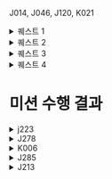 J014, J046, J120, K021

<details>
<summary>퀘스트 1</summary>
   
# 하루 미션: 육각형 성장 퀘스트 - 하루 핵심 역량 집중 + 성장 확인

## 분석

- 개발자로 성장하기 위해서는 다양한 역량(Time Management, CS Knowledge, Condition Control, Design Skills, Implementation, Goal Achievement)이 균형 있게 발전해야 한다.
- 그러나 하루 동안 모든 역량을 고르게 올리는 것은 현실적으로 어렵다.
- 따라서 **매일 하나의 핵심 역량에 집중하고**, 하루가 끝난 후 **그 역량이 실제로 성장했는지 확인**하는 루틴이 필요하다.

## 목적

- 매일 목표 역량을 명확하게 설정하여 **의식적 성장(Deliberate Practice)**을 실천한다.
- 하루 활동을 돌아보며 **객관적인 자기 피드백**을 습관화한다.
- 시각화(레이더 차트)를 통해 **성장의 변화를 눈으로 확인**한다.

## 퀘스트 수행 방법

1. **하루 시작 시 핵심 역량 선택**
   - 6가지 항목 중 오늘 가장 집중하고 싶은 역량 1가지를 고른다.  
     예: `오늘은 CS Knowledge에 집중한다.`
2. **미션 진행하는 동안 집중 실천**
   - 선택한 역량과 관련된 목표를 하루 동안 의식적으로 실천한다.
3. **하루 마무리 점검**
   - 육각형 레이더 차트(1~5점)에 오늘의 각 역량 점수를 기록한다.
   - 특히 선택한 핵심 역량에 대해 **“실제 성장했는가?”**를 평가하고, 한줄 회고를 남긴다.

## 달성 기준

- **핵심 역량 1개를 선택하고 집중 실천 기록 완료**
- **6가지 항목 모두 자기 점수 기록(1~5점)**
- **한줄 회고 작성 (예: “CS 지식은 성장했지만 시간 관리가 부족했다.”)**

## 기대 효과

- 하루 단위로 **“성장 포인트”**를 명확히 인식할 수 있다.
- **육각형 차트**를 활용하여 불균형한 역량을 객관적으로 파악하고 조정할 수 있다.
- 개발자로서의 **핵심 역량을 게임처럼 키우는 재미와 동기부여**를 제공한다.
- 꾸준한 루틴으로 **작은 성취가 누적되어 장기 성장**을 이끈다.

좋아! 아래는 "**그래프를 AI에게 보여주고 개선점 물어보기**" 퀘스트를 `분석 → 목적 → 수행 방법 → 달성 기준 → 기대 효과`로 구조화한 내용이야.

</details>

<details>
<summary>퀘스트 2</summary>

## 🎯 **퀘스트명: AI 피드백 기반 개선 퀘스트 - “그래프에게 묻다”**

### 🔍 **1. 분석**

- 육각형 그래프는 자기 회고 기반으로 생성된 **정량적 성장 지표**입니다.
- 그러나 점수를 보는 것만으로는 **구체적인 개선 방향**을 잡기 어려울 수 있음.
- AI는 회고 텍스트와 점수의 상관관계를 이해하고, **개인 맞춤 피드백**을 제공할 수 있는 도구입니다.

### 🎯 **2. 목적**

- 점수 기반 피드백을 AI로부터 받아 **구체적인 개선 방안과 다음 행동 목표**를 설정
- 낮은 점수에 대한 원인 분석과 **실행 가능한 전략 수립**
- **감정적 주관** 대신 **객관적 가이드를 제공**받아 성장 루틴을 강화

### 🛠️ **3. 퀘스트 수행 방법**

1. **회고 텍스트 + 육각형 그래프 점수표**를 GPT에게 입력
   (예시: `"오늘 회고는 이렇고, 점수는 다음과 같습니다. 어떻게 개선하면 좋을까요?"`)

2. GPT가 각 항목별로 분석하여 **개선 포인트와 실천 팁**을 제안
   (예시: `⏰ 시간 관리: 너무 많은 목표 설정 → 작은 단위로 쪼개기 추천`)

3. 제안 중 마음에 드는 **1\~2개 액션을 선택**하여 **내일 적용 계획 수립**

4. 다음날 회고에 **실행 여부 및 효과** 기록

### 🎯 **4. 달성 기준**

- 육각형 그래프 및 회고를 기반으로 GPT에게 피드백을 요청
- AI 피드백 중 1개 이상을 **명시적으로 적용**
- 다음날 회고에 적용 결과 또는 변화를 **텍스트로 남김**

### ✨ **5. 기대 효과**

- 육각형 그래프의 수치가 **단순 결과가 아닌 개선의 출발점**이 됨
- 반복적으로 AI 피드백을 반영함으로써 **맞춤형 성장 루틴 정착**
- 점수와 회고의 연결성을 높여 **정성적 회고 → 실천 → 정량 개선**이라는 선순환 구축
- 팀원에게도 추천 가능 → **함께 성장하는 문화 촉진**

</details>

<details>
<summary>퀘스트 3</summary>

# 하루 미션: 코드 로그 기반 육각형 성장 분석 퀘스트

## 분석

- 개발자의 하루는 여러 역량(Time Management, CS Knowledge, Condition Control, Design Skills, Implementation, Goal Achievement)의 조합으로 구성된다.
- 이 역량들이 언제, 얼마나 발휘되었는지는 gist 등의 코드 푸시 기록을 통해 일정 부분 정량적으로 추적 가능하다.
- 따라서 하루 동안의 gist push 로그를 수집/분석하여 각 시간대의 활동 역량을 평가하고, 가장 집중이 잘 된 시간대를 도출해보는 퀘스트가 유용하다.

## 목적

- 코드 기록 기반의 역량 추적으로 객관적인 피드백 확보
- 시간대별 집중도를 파악하여 자신의 최적 작업 시간대 인식
- 반복 학습과 분석을 통해 의식적 성장(Deliberate Practice) 루틴 완성

## 퀘스트 수행 방법

1. Gist 작업 로그 수집

- 하루 동안 gist에 push한 기록 시간(Push Timestamp)들을 수집한다.
- 각 push마다 내용(또는 파일명, 커밋 메시지 등)을 간략히 요약한다.

2. 6가지 역량으로 분류
   각 푸시 기록을 아래 6개 항목 중 가장 적절한 역량에 매핑한다:

- Time Management: 계획적 작업, 일정 관리, 루틴 실천 등
- CS Knowledge: 알고리즘, 시스템, 네트워크 등 이론 기반 학습
- Condition Control: 휴식, 체력, 멘탈 관리, 리듬 조절 등
- Design Skills: UI/UX, 코드 아키텍처, 설계 개선 등
- Implementation: 실제 기능 구현, 코드 작성, 디버깅 등
- Goal Achievement: 특정 목표 달성, 마일스톤 완수 등

3. 시간대별 분석 및 시각화

- 시간대를 06~09, 09~12, 12~15, 15~18, 18~21, 21~24 등으로 나눈다.
- 각 시간대에 기록된 역량별 push 횟수를 분석한다.
- **육각형 차트(1~5점)**로 각 역량의 상대적 집중도를 시각화한다.

4. 집중 시간대 도출

- 푸시 활동이 가장 집중된 시간대를 추출하고, 어떤 역량이 강하게 작동했는지 파악한다.

5. 한줄 회고 작성

- 분석 결과를 바탕으로 하루를 돌아보고 한줄 회고 작성
  예: “Implementation이 오후에 몰렸고 집중도 최고. 내일은 CS 기반 설계에 오전 시간을 써보자.”

## 달성 기준

- gist 로그 기반으로 역량별 활동 시점 기록
- 시간대별 집중도 정량 분석
- 육각형 성장 차트 시각화
- 한줄 회고 작성

## 기대 효과

- 객관적인 로그 기반 피드백 루틴 구축
- 역량별/시간대별 생산성 인사이트 확보
- 장기적으로 자신의 리듬과 강점을 활용한 최적화 루틴 개발
- 개발 성장을 데이터 기반 RPG처럼 게임화

</details>

<details>
<summary>퀘스트 4</summary>

# 미션: 아침 셀프 컴파일링을 통한 육각형 성장 분석 퀘스트

## 분석

- 어제의 작업을 말로 정리하고 점검하는 **셀프 컴파일링(Self Compiling)**은 사고를 구조화하고, 어설픈 지점이나 설명 불가능한 설계를 바로 확인할 수 있는 강력한 루틴이다.
- 이 과정은 설계, 구현, 시간 사용, 몰입 상태 등을 스스로 되짚어보는 시간이 되며, 6가지 역량 기반의 정량/정성 점검에 적합하다.

## 목적

- 전날 작업의 논리, 설계, 구현 이유를 정리하며 구조적 복습
- 문제 해결 과정, 시간 사용, 목표 달성 등 역량별 상태 점검
- 점검 결과를 육각형 차트로 시각화해 불균형 파악 및 개선 루틴 정착

## 👍퀘스트 수행 방법

1. 아침 셀프 컴파일링 체크리스트에 “예/아니오”로 체크

   - [x] Thread 생성 방식 학습
   - [ ] 레이스 컨디션 구현 실험
   - [x] OperationQueue 동작 방식 학습
   - [x] EventManager 싱글톤 구현
   - [x] postEvent 비동기 구현

2. 해당 내용 복사 & 붙여넣기

   - AI한테 보내기

3. 체크된 항목을 다음과 같은 기준으로 분류/매핑 적용시키기

| 체크 항목                         | 관련 역량                           |
| --------------------------------- | ----------------------------------- |
| Thread/레이스 컨디션 학습 및 구현 | CS Knowledge, Implementation        |
| OperationQueue 학습               | CS Knowledge, Design Skills         |
| EventManager 구조 설계            | Design Skills, Implementation       |
| postEvent 구현(sync/async/delay)  | Implementation, Time Management     |
| 테스트 시나리오 직접 설계         | Goal Achievement, Condition Control |
| 조건별 Subscriber 로직 구현       | Design Skills, Implementation       |

4. 자동 점수화

   - 체크 수 또는 주관적 체감에 따라 각 항목에 1~5점 배정
     - 예시: “CS Knowledge 관련 체크 3개 → 4점”, “Goal 관련 없음 → 1점”

5. 육각형 차트 점수 기록
   - 위 점수를 기반으로 차트 시각화 또는 텍스트 저장

## 달성 기준

- 전날 작업 체크리스트 작성 및 예/아니오 체크 완료
- 체크된 작업들을 6가지 역량으로 매핑하고 점수 기록
- 핵심 역량 1개 선택 및 한줄 회고 작성
- 점수 기반 육각형 차트 시각화 또는 저장

## 기대 효과

- 매일의 작업을 구조화된 역량 프레임으로 해석함으로써 주관이 아닌 객관적 성장 추적 가능
- “많이 했는지”보다 **“무엇을 했고, 어떤 역량이 발휘됐는지”**를 중심으로 인식 전환
- 반복적으로 수행할수록 자신의 강점과 약점이 명확히 드러나고, 성장 루틴이 내재화됨
- 체크 방식이 단순하여 꾸준한 루틴화에 적합하고, 장기적으로 데이터 기반 성장 기록이 누적됨

</details>

# 미션 수행 결과

<details>
<summary>j223</summary>

## 아침 셀프 컴파일링을 통한 육각형 성장 분석 퀘스트

2주차 목요일 미션의 컴파일링 체크포인트를 가져와서 다음 릴레이 미션을 수행하였다.

### 체크포인트

```markdown
- [x] Thread 생성 방식에 대해 학습하고, 레이스 컨디션에 대해 정리했다.
- [ ] OperationQueue 동작 방식에 대해 학습하고 정리했다.
- [ ] 다른 비동기 처리 방식에 대해 조사하고, 다양한 활용 방안에 대해 정리했다.
- [x] 데이터 레이스 현상을 확인하기 위해, 멀티 스레드 환경에서 일부러 문제가 생기도록 구현했다.
- [ ] EventManager 싱글톤 인스턴스 구현
- [ ] Subscriber 추가, 제거 함수 구현 (여러 조건 수용)
- [ ] Worker OperationQueue 동작 분리
- [ ] 조건별 매칭한 Subscriber 핸들러 동작
- [ ] 핸들러 내 completed flag 지원 여부
- [ ] 구독 조건들 출력 CustomStringConvertible 프로토콜 수용
- [ ] 동기 postEvent 함수 구현
- [ ] 비동기 async 방식 postEvent 동작 구현
- [ ] 지연 delay 방식 postEvent 동작 구현
- [ ] Subscriber 핸들러 처리 비동기 동작 구현
- [ ] 비동기/지연 동작을 점검하기 위한 나만의 테스트 로직 구현
```

### AI를 활용한 관련 역량 매핑

```text
네, 기억하고 있는 미션 체크포인트를 6가지 항목에 맞게 분류해 드릴게요.

각 항목이 어떤 역량에 해당하는지 한눈에 파악하실 수 있을 거예요.

***

### 📘 CS 지식: 이론/기술 개념 학습

이론적 배경과 기술적 개념을 학습하고 이해하는 활동입니다.

* `[x]` Thread 생성 방식에 대해 학습하고, 레이스 컨디션에 대해 정리했다.
* `[ ]` OperationQueue 동작 방식에 대해 학습하고 정리했다.
* `[ ]` 다른 비동기 처리 방식에 대해 조사하고, 다양한 활용 방안에 대해 정리했다.

### 🧱 설계력: 문제 접근 방식, 시스템적 사고

코드의 구조를 고민하고, 더 효율적이고 확장 가능한 시스템을 만드는 능력과 관련 있습니다.

* `[ ]` EventManager 싱글톤 인스턴스 구현
* `[ ]` Worker OperationQueue 동작 분리

### ⚙️ 구현력: 코딩, 디버깅, 완성도

실제로 코드를 작성하고, 기능을 완성하며, 문제를 해결하는 능력입니다. 대부분의 항목이 여기에 해당되네요.

* `[x]` 데이터 레이스 현상을 확인하기 위해, 멀티 스레드 환경에서 일부러 문제가 생기도록 구현했다.
* `[ ]` Subscriber 추가, 제거 함수 구현 (여러 조건 수용)
* `[ ]` 조건별 매칭한 Subscriber 핸들러 동작
* `[ ]` 핸들러 내 completed flag 지원 여부
* `[ ]` 구독 조건들 출력 CustomStringConvertible 프로토콜 수용
* `[ ]` 동기 postEvent 함수 구현
* `[ ]` 비동기 async 방식 postEvent 동작 구현
* `[ ]` 지연 delay 방식 postEvent 동작 구현
* `[ ]` Subscriber 핸들러 처리 비동기 동작 구현
* `[ ]` 비동기/지연 동작을 점검하기 위한 나만의 테스트 로직 구현

***

### 🎯 목표 달성력, ⏰ 시간 관리, 🧠 컨디션 조절

이 세 가지 항목은 체크리스트의 개별 항목보다는 **체크리스트 자체를 관리하고 수행하는 과정** 전반에 해당합니다.

* **🎯 목표 달성력:** 이 체크리스트를 만들고, 완료된 항목(`[x]`)을 표시하며 진행 상황을 추적하는 것 자체가 목표 달성력을 보여줍니다.
* **⏰ 시간 관리:** 각 항목을 수행하기 위해 시간을 어떻게 분배하고 계획을 세우는지가 시간 관리 능력에 해당합니다.
* **🧠 컨디션 조절:** 미션을 수행하면서 겪는 어려움을 해결하고 꾸준히 진행해나가는 과정에서 컨디션 조절 능력이 발휘됩니다.
```

### 그래프를 이용한 시각화

![](./images/j223.png)

### 느낀점

제공한 체크 포인트에서는 컨디션 조절과 시간 관리에 대한 부분이 없어서 개인적으로 미션을 진행한 나를 돌아보면서 값을 작성했다. 컨디션 관리와 cs지식에 관한 공부는 조금 신경을 쓴편이지만 설계, 구현, 목표 달성에서는 많이 떨어지는 모습이 보이는 것을 확인할 수 있었고, 이 항목들을 조금씩 늘려나가는 방식으로 다음 주차 미션을 진행해 나가야겠다고 느꼈다.

</details>

<details>
<summary>J278</summary>

📋 명세
하루 동안의 활동, 학습, 실패, 느낀 점 등을 자유롭게 기술하되,
아래 6가지 항목이 간접적으로라도 드러나도록 작성
⏰ 시간 관리: 집중/휴식의 균형, 시간 분배 전략
📘 CS 지식: 이론/기술 개념 학습 내용
🧠 컨디션 조절: 스트레스, 감정, 체력 관리
🧱 설계력: 문제 접근 방식, 시스템적 사고
⚙️ 구현력: 코딩, 디버깅, 완성도
🎯 목표 달성력: 정한 목표 대비 달성률

### 내가 선택한 핵심 역량

> Day 11-12 미션에서는 구현력에 집중하여 시도해본다.

### 미션 마무리 점검

Time Management: 3  
CS Knowledge: 2  
Condition Control: 4
Design Skills: 3  
Implementation: 4  
Goal Achievement: 3

### 한 줄 회고

> Day 11-12 미션은 기존 미션에서 배운 내용을 바탕으로 구현을 목표로 시작했지만, 모두 끝마치지는 못했다. 또한, 일부 수행한 미션 과정도 완벽하게 수행했다고는 생각이 들지 않아 아쉬움이 남는다.

### AI 피드백 점검

#### 역량 점수표

| 역량 항목            | 점수 (5점 만점) | 피드백                                                                                                                                                                        |
| -------------------- | --------------- | ----------------------------------------------------------------------------------------------------------------------------------------------------------------------------- |
| ⏰ Time Management   | 3               | 전반적으로 시간을 잘 분배하려는 노력이 느껴집니다. 다만, 우선순위를 명확히 두고 집중 시간을 확보하면 더 높은 점수를 받을 수 있습니다.                                         |
| 🧠 CS Knowledge      | 2               | 기본적인 개념은 이해하고 있지만, 심화된 컴퓨터 과학 지식(자료구조, 알고리즘, 네트워크, 운영체제 등) 습득이 필요합니다. 미션을 하며 배운 내용을 따로 정리해보는 걸 추천합니다. |
| 💪 Condition Control | 4               | 좋은 컨디션을 유지하며 집중력 있게 활동한 것으로 보입니다. 자기 관리가 잘 되고 있습니다! 꾸준함을 유지하세요.                                                                 |
| 🧱 Design Skills     | 3               | 기능 구현 이전에 구조를 고민하는 모습이 돋보입니다. 다만, 다양한 설계 패턴을 접하고 적용해보면 더 큰 성장으로 이어질 것입니다.                                                |
| 🛠️ Implementation    | 4               | 대부분의 기능을 빠짐없이 구현하고자 하는 태도가 좋습니다. 구현에서 발생한 문제를 해결하는 데 있어 능숙한 편입니다.                                                            |
| 🎯 Goal Achievement  | 3               | 목표한 바를 일정 부분 이뤘으며, 남은 부분도 도전하는 자세가 느껴집니다. 명확한 마일스톤 설정과 회고가 있으면 더 좋은 성과로 이어질 수 있습니다.                               |

#### 📌 종합 피드백 요약

- 현재 컨디션과 실행력은 우수한 편이며, 실질적인 구현 능력도 뛰어납니다.

- 시간 관리와 목표 관리 측면에서는 좀 더 명확한 우선순위 설정, 작은 목표 설정과 점검 루틴이 필요합니다.

- CS 지식은 상대적으로 부족해 보이며, 이 부분은 학습 정리를 통해 보완하는 것을 추천합니다 (예: TIL, 블로그 정리, 팀원과의 스터디 등).

- 디자인 역량은 기본기를 잘 잡고 있지만, 더 다양한 설계 경험이 누적되면 훨씬 강해질 수 있습니다.

![alt text](images/j278.png)

</details>

<details>
<summary>K006</summary>

### **수행한 퀘스트**

> AI 피드백 기반 개선 퀘스트 - "그래프에게 묻다"

<details>
<summary>
   <span style="font-size: 1.17em; font-weight: bold; margin-top: 1em; display: inline-block;">
   Day11-12 회고 기반 수행
   </span>
</summary>

#### 회고 한줄 요약

> 작동하는 코드를 바탕으로, 테스트 가능하고 확장 가능한 구조로 만드는 설계의 중요성을 체득한 리팩토링 경험이었다

#### 6가지 항목 점수(10점 만점) 및 그래프

<center>
  <img src="images/k006.png" alt="항목 점수 육각형 그래프" width="500">
</center>

| 항목               | 점수    | 평가 내용                                                                                                                              |
| ------------------ | ------- | -------------------------------------------------------------------------------------------------------------------------------------- |
| ⏰ **시간 관리**   | **8**   | 초반엔 구현 위주로 진행하며 **집중력 있는 흐름 유지**.<br>컨디션 부담을 감안해 욕심을 조절한 것도 적절한 판단                          |
| 📘 **CS 지식**     | **9**   | SRP, DI, 함수형, 경쟁 상태, SharedFlow와 Channel 차이 등 **복합 개념을 실제 설계에 적용**.<br>회고 전반에 CS 기반 설계 사고가 드러남   |
| 🧠 **컨디션 조절** | **7**   | 꾸준히 노력하고 있지만, 회고에서 ‘피로 누적’이라는 표현이 있는 점을 고려.<br>활동엔 영향 없었으나 **적극적인 관리 필요성 인지**        |
| 🧱 **설계력**      | **9.5** | Dashboard 리팩토링, 책임 분리, 구조 확장에 따른 SRP 적용, SharedFlow 설계 등에서 **명확한 아키텍처 의식과 설계 고민이 반영됨**         |
| ⚙️ **구현력**      | **9**   | 구조 개선 후 테스트가 가능한 형태로 전환했고, SharedFlow 전환, 상태 추적, 출력 포맷까지 구현.<br>**단순 구현을 넘은 구조 중심 개발**   |
| 🎯 **목표 달성력** | **8.5** | 미션1을 완전히 달성하고, 경쟁 상태 해결과 구조 개선까지 수행.<br> 미션2는 일부 미달성이나 **의도적으로 우선순위를 조절한 판단력** 반영 |

#### AI 피드백

**개선 포인트: 컨디션 관리의 구조화**

> "꾸준히 관리 중이지만 피로 누적을 무시할 수 없음"
>
> - 학습 집중도는 높았지만, 피로 누적은 장기적으로 생산성 저하로 이어질 수 있음  
>   → 집중력 있는 개발을 위해 회복 리듬도 루틴화할 필요 있음

**실천 팁:**

- 하루 한 번 10분 미만 스트레칭 & 시선 분산 루틴 설정
- 오전 중 가장 에너지 높은 시간대를 '학습 또는 설계 집중 블록'으로 예약

</details>

<details>
   <summary>
      <span style="font-size: 1.17em; font-weight: bold; margin-top: 1em; display: inline-block;">
      Day13-14 회고 기반 수행
      </span>
   </summary>

#### 회고 한줄 요약

> 깊이 있는 Git 구조 학습과 도전적 구현을 경험한 한 주
>
> - **하루 한 번 10분 미만 스트레칭 & 시선 분산 루틴 설정** 피드백 적용

#### 6가지 항목 점수(10점 만점) 및 그래프

<center>
  <img src="images/k006_2.png" alt="항목 점수 육각형 그래프" width="500">
</center>

| 항목               | 점수   | 평가 내용                                                                                                       |
| ------------------ | ------ | --------------------------------------------------------------------------------------------------------------- |
| ⏰ **시간 관리**   | **9**  | 미션 집중 후 컨디션 회복 루틴(산책, 시선 분산, 스트레칭) 도입. 지속성 명확.<br>**이전 AI 피드백 적용**          |
| 📘 **CS 지식**     | **10** | 특정 개념의 표면적 암기에서 벗어나 구조적 흐름과 내부 동작 원리에 대해 깊이 있게 탐구함                         |
| 🧠 **컨디션 조절** | **9**  | 휴식의 필요성을 인지하고, 일상 속 회복 습관을 정립함으로써 집중력 유지와 지속성을 확보함**이전 AI 피드백 적용** |
| 🧱 **설계력**      | **10** | 구조를 단순 나열하는 것을 넘어서, 기능 간 역할을 분리하고 확장 가능성까지 고려한 판단이 드러남                  |
| ⚙️ **구현력**      | **8**  | 기능 구현 과정에서 반복적 시도와 문제 원인 분석을 기반으로 안정적 흐름을 구성하고자 함                          |
| 🎯 **목표 달성력** | **8**  | 주어진 목표에 대한 추진력이 높았으며, 완성되지 않은 부분도 끝까지 분석하고 개선 방향을 고민함                   |

#### AI 피드백

**개선 포인트: 목표 달성 기준의 구체화**

> "도전은 했지만, 미완성으로 남은 기능이 아쉬움으로 남음"
>
> - 기능 완성을 목표로 시도는 충분했지만, 완료 기준과 범위가 애매해지며 마무리의 성취감이 떨어짐

**실천 팁:**

- **중간점 체크포인트 설정**: 최종 결과 중심 대신 중간 상태의 성공 기준을 명확히 세우기

</details>

<details>
<summary>
<span style="font-size: 1.17em; font-weight: bold; margin-top: 1em; display: inline-block;">
  수행 후기
</span>
</summary>

이번 퀘스트를 통해 수치 기반 자기 진단과 AI 피드백의 연계를 직접 경험할 수 있었다.  
막연한 느낌 중심 회고에서 벗어나, 각 항목별 평가 → 원인 분석 → 실천 전략 도출까지의 흐름을 체득할 수 있어 좋았다.

낮은 점수 항목에 대해

- 왜 낮았는지
- 어떻게 개선할 수 있는지
- 어떤 방식으로 실천할 수 있는지

를 AI가 구체적으로 안내해준 덕분에, 보다 객관적인 성장 루틴을 설계할 수 있었다.  
앞으로도 회고 작성 시 이와 같은 접근을 활용할 것 같다.

</details>
<br>
</details>

<details>
<summary>J285</summary>

### **수행한 퀘스트**

아침 셀프 컴파일링을 통한 육각형 성장 분석 퀘스트

### **Day13 회고 기반 수행**

#### 6가지 항목 점수(10점 만점) 및 그래프

<center>
  <img src="images/j285.png" alt="육각형 차트" width="500">
</center>

##### ✅ 달성도 기반 점수 (10점 만점 기준)

| 역량                  | 점수 (10점 기준) | 근거                                                                 |
| --------------------- | ---------------- | -------------------------------------------------------------------- |
| **CS Knowledge**      | 9점              | Git/SHA/복사 개념 등 핵심 이론 거의 완전 이해, SVN 비교만 보완 필요  |
| **Design Skills**     | 8점              | Git 내부 구조 설계 완벽, branch/switch 미구현으로 약간 감점          |
| **Implementation**    | 9점              | 핵심 명령어 대부분 구현, 일부 후순위 명령 미구현                     |
| **Goal Achievement**  | 10점             | 체크포인트 충실히 이행, 우선순위 설정 포함                           |
| **Condition Control** | 9점              | status/HEAD/log 등 상태관리 우수, 예외 처리 명시                     |
| **Time Management**   | 8점              | 브랜치 명령 미구현 판단 등 시간 안배는 적절했으나 후반 마무리 아쉬움 |

#### 📌 종합 피드백 요약

전체적으로 실행력과 구현 역량은 매우 뛰어납니다. 명령어 처리, 내부 오브젝트 구조 설계, CLI 구성 등 기술적 완성도가 높으며, 실 Git의 핵심 구조를 상당히 정밀하게 재현했습니다.

목표 달성 능력은 우수하지만, 일부 후순위 항목(Switch, Branch 등) 미달성에서 보이듯, 우선순위 설정과 작업 범위 관리에 더 전략적인 접근이 필요해 보입니다. 작은 단위로 쪼개고 일정 기반 점검 루틴을 두면 더 안정적인 결과를 낼 수 있습니다.

CS 기초 지식은 일부 개념(얕은 복사 vs 깊은 복사, 암호화 방식 등)에 대한 정리가 부족하게 나타났습니다. TIL 정리, 블로그 포스팅, 팀원과의 피드백 스터디 등을 통해 이론 정리를 습관화하는 것을 추천합니다.

설계(Design) 능력은 기본적인 구조 설계와 CLI 흐름에서 안정적인 감각을 보였지만, 향후 다양한 문제 상황에 대한 구조화 경험이 더해지면 훨씬 강력한 설계 역량으로 성장할 수 있습니다.

#### 한 줄 회고

시간 관리쪽이 아쉬웠다고 생각하나 챌린지 초반에 시간 관리에 완전히 실패한 것보다는 많이 나아졌다고 생각한다.
AI에게 역량들을 평가받는 것도 신선했으나 AI가 과도하게 아첨하는 문제(평가는 만점에 가깝게, 피드백은 너무 좋은 말만 남발) 때문에, 이를 제대로 활용하려면 까다롭게 평가하도록 사전에 학습시켜야겠다고 느꼈다.

</details>

<details>
<summary>J213</summary>

### **수행한 퀘스트**

> 퀘스트 1번: 하루 미션: 육각형 성장 퀘스트 - 하루 핵심 역량 집중 + 성장 확인

<img width="1186" height="992" alt="그래프" src="https://github.com/user-attachments/assets/fecb8958-ef2b-461c-97e6-f97e75807899" />

## 레이더 차트 분석

### 🚀 강점 (Strengths)

- **`Implementation (5/5)` & `Condition Control (5/5)`**: 아이디어를 코드로 구현하는 실행력과 자기 관리 능력이 탁월합니다.
- **`Design (4/5)` & `Goal Achievement (4/5)`**: 탄탄한 설계를 바탕으로 정해진 목표를 달성하는 능력을 보유하고 있습니다.

### 🌱 성장 포인트 (Growth Points)

- **`Time Management (3/5)` & `CS Knowledge (3/5)`**: 시간 관리와 CS 지식 기반이 현재 성장의 주요 포인트입니다.

## 종합 피드백 및 다음 단계 제언

가장 주목할 점은 **'CS 지식'과 '시간 관리'의 연관성**입니다. '순환 참조' 같은 예상치 못한 문제 해결에 시간이 많이 소요된 것은, 근본적인 CS 지식이 더 탄탄했다면 단축될 수 있었던 시간입니다.

따라서 다음 단계에서는 `Time Management` 자체보다, 그 원인이 되는 **`CS Knowledge` 역량을 높이는 데 집중**하는 것이 더 효율적인 성장 전략이 될 것입니다.

</details>
